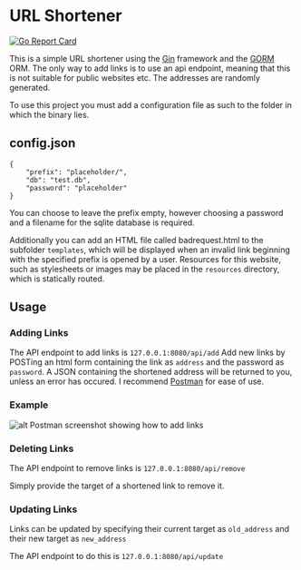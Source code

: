 # URL Shortener

[![Go Report Card](https://goreportcard.com/badge/github.com/epic-programmer-guy/url-shortener)](https://goreportcard.com/report/github.com/epic-programmer-guy/url-shortener)

This is a simple URL shortener using the [Gin](https://github.com/gin-gonic/gin) framework and the [GORM](https://gorm.io/) ORM.
The only way to add links is to use an api endpoint, meaning that this is not suitable for public websites etc.
The addresses are randomly generated.

To use this project you must add a configuration file as such to the folder in which the binary lies.

## config.json
```
{
    "prefix": "placeholder/",
    "db": "test.db",
    "password": "placeholder"
}
```

You can choose to leave the prefix empty, however choosing a password and a filename for the sqlite database is required.

Additionally you can add an HTML file called badrequest.html to the subfolder ```templates```, which will be displayed when an invalid link beginning with the specified prefix is opened by a user.
Resources for this website, such as stylesheets or images may be placed in the ```resources``` directory, which is statically routed.

## Usage
### Adding Links
The API endpoint to add links is ```127.0.0.1:8080/api/add```
Add new links by POSTing an html form containing the link as ```address``` and the password as ```password```.
A JSON containing the shortened address will be returned to you, unless an error has occured.
I recommend [Postman](https://www.postman.com/) for ease of use.

### Example
![alt Postman screenshot showing how to add links](https://i.imgur.com/CyBBcCo.png)

### Deleting Links
The API endpoint to remove links is ```127.0.0.1:8080/api/remove```

Simply provide the target of a shortened link to remove it.

### Updating Links
Links can be updated by specifying their current target as ```old_address``` and their new target as ```new_address```

The API endpoint to do this is ```127.0.0.1:8080/api/update```